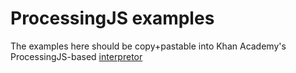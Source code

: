 ProcessingJS examples
=====================

The examples here should be copy+pastable into Khan Academy's ProcessingJS-based [interpretor](https://www.khanacademy.org/computer-programming/new/pjs)

